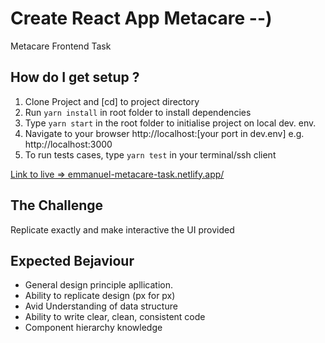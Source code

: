 # Create React App Metacare --)
Metacare Frontend Task<br>


## How do I get setup ?
1. Clone Project and [cd] to project directory
2. Run `yarn install` in root folder to install dependencies
3. Type `yarn start` in the root folder to initialise project on local dev. env.
4. Navigate to your browser http://localhost:[your port in dev.env] e.g. http://localhost:3000
5. To run tests cases, type  `yarn test` in your terminal/ssh client


[Link to live => emmanuel-metacare-task.netlify.app/](https://emmanuel-metacare-task.netlify.app/)

## The Challenge
Replicate exactly and make interactive the UI provided

## Expected Bejaviour
- General design principle apllication.
- Ability to replicate design (px for px)
- Avid Understanding of data structure
- Ability to write clear, clean, consistent code
- Component hierarchy knowledge 
